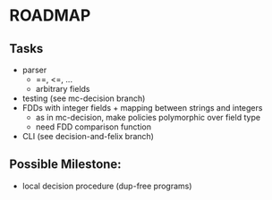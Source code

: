 # ROADMAP

## Tasks
* parser
    + ==, <=, ...
    + arbitrary fields
* testing (see mc-decision branch)
* FDDs with integer fields + mapping between strings and integers
    + as in mc-decision, make policies polymorphic over field type  
    + need FDD comparison function
* CLI (see decision-and-felix branch)

## Possible Milestone:
* local decision procedure (dup-free programs)

